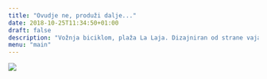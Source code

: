 ```yaml
---
title: "Ovudje ne, produži dalje..."
date: 2018-10-25T11:34:50+01:00
draft: false
description: "Vožnja biciklom, plaža La Laja. Dizajniran od strane vajara Manola Gonzáleza i posvećen Tritonu, bogu mora, mjere 9 metara visok i 6 metara širok, teži 6.000 kilograma. Dizajn je inspirisan pesmom Las Rosas de Hércules, kanarskim piscem Tomasom Moralesom."
menu: "main"
---
```

<img src="/es/photo/aqui-no-sigue/triton.jpg">